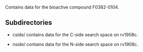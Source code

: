 Contains data for the bioactive compound F0382-0104.

## Subdirectories

- cside/ contains data for the C-side search space on rv1908c.

- nside/ contains data for the N-side search space on rv1908c.


